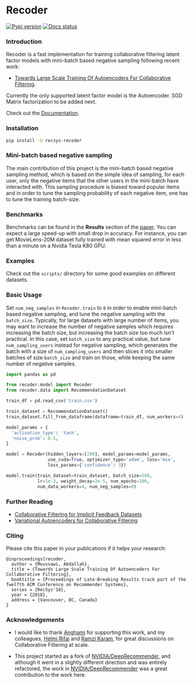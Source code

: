 # Recoder
[![Pypi version](https://img.shields.io/badge/dynamic/json.svg?label=pypi&url=https%3A%2F%2Fpypi.org%2Fpypi%2Frecsys-recoder%2Fjson&query=%24.info.version&colorB=blue)](https://pypi.org/project/recsys-recoder/)
[![Docs status](https://readthedocs.org/projects/recoder/badge/?version=latest)](https://recoder.readthedocs.io/en/latest/)

### Introduction

Recoder is a fast implementation for training collaborative filtering latent
factor models with mini-batch based negative sampling following recent work:
- [Towards Large Scale Training Of Autoencoders For Collaborative Filtering](https://arxiv.org/abs/1809.00999).

Currently the only supported latent factor model is the Autoencoder. SGD Matrix factorization to be added next.

Check out the [Documentation](https://recoder.readthedocs.io/en/latest/).

### Installation
```bash
pip install -U recsys-recoder
```

### Mini-batch based negative sampling
The main contribution of this project is the mini-batch based negative sampling method,
which is based on the simple idea of sampling, for each user, only the negative items
that the other users in the mini-batch have interacted with. This sampling procedure
is biased toward popular items and in order to tune the sampling probability of each
negative item, one has to tune the training batch-size.

### Benchmarks
Benchmarks can be found in the **Results** section of the [paper](https://arxiv.org/abs/1809.00999).
You can expect a large speed-up with small drop in accuracy. For instance, you can get
MovieLens-20M dataset fully trained with mean squared error in less than a minute on a Nvidia Tesla K80 GPU.

### Examples
Check out the `scripts/` directory for some good examples on different datasets.

### Basic Usage

Set `num_neg_samples` in `Recoder.train` to `0` in order to enable mini-batch based
negative sampling, and tune the negative sampling with the `batch_size`. Typically,
for large datasets with large number of items, you may want to increase the number of
negative samples which requires increasing the batch size, but increasing the batch size
too much isn't practical. In this case, set `batch_size` to any practical value, but tune
`num_sampling_users` instead for negative sampling, which generates the batch with a
size of `num_sampling_users` and then slices it into smaller batches of size `batch_size`
and train on those, while keeping the same number of negative samples.


```python
import pandas as pd

from recoder.model import Recoder
from recoder.data import RecommendationDataset

train_df = pd.read_csv('train.csv')

train_dataset = RecommendationDataset()
train_dataset.fill_from_dataframe(dataframe=train_df, num_workers=4)

model_params = {
  'activation_type': 'tanh',
  'noise_prob': 0.5,
}

model = Recoder(hidden_layers=[200], model_params=model_params,
                use_cuda=True, optimizer_type='adam', loss='mse',
                loss_params={'confidence': 3})

model.train(train_dataset=train_dataset, batch_size=500,
            lr=1e-3, weight_decay=2e-5, num_epochs=100,
            num_data_workers=4, num_neg_samples=0)
```

### Further Reading
- [Collaborative Filtering for Implicit Feedback Datasets](http://yifanhu.net/PUB/cf.pdf)
- [Variational Autoencoders for Collaborative Filtering](https://arxiv.org/abs/1802.05814)

### Citing
Please cite this paper in your publications if it helps your research:
```
@inproceedings{recoder,
  author = {Moussawi, Abdallah},
  title = {Towards Large Scale Training Of Autoencoders For Collaborative Filtering},
  booktitle = {Proceedings of Late-Breaking Results track part of the Twelfth ACM Conference on Recommender Systems},
  series = {RecSys'18},
  year = {2018},
  address = {Vancouver, BC, Canada}
}
```

### Acknowledgements
- I would like to thank [Anghami](https://www.anghami.com) for supporting this work,
and my colleagues, [Helmi Rifai](https://twitter.com/RifaiHelmi) and
[Ramzi Karam](https://twitter.com/ramzikaram), for great discussions on Collaborative Filtering at scale.

- This project started as a fork of [NVIDIA/DeepRecommender](https://github.com/NVIDIA/DeepRecommender),
and although it went in a slightly different direction and was entirely refactored,
the work in [NVIDIA/DeepRecommender](https://github.com/NVIDIA/DeepRecommender) was a
great contribution to the work here.
